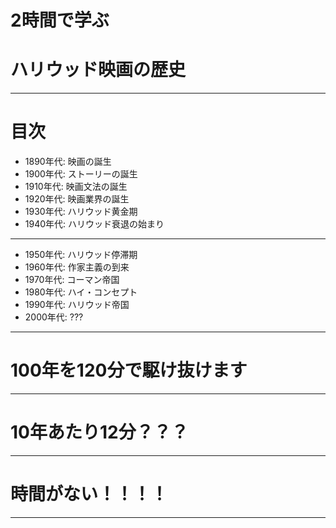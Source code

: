 <!-- $theme: gaia -->
<!-- page_number: true -->

# 2時間で学ぶ
# ハリウッド映画の歴史

---

# 目次
- 1890年代: 映画の誕生
- 1900年代: ストーリーの誕生
- 1910年代: 映画文法の誕生
- 1920年代: 映画業界の誕生
- 1930年代: ハリウッド黄金期
- 1940年代: ハリウッド衰退の始まり

---

- 1950年代: ハリウッド停滞期
- 1960年代: 作家主義の到来
- 1970年代: コーマン帝国
- 1980年代: ハイ・コンセプト
- 1990年代: ハリウッド帝国
- 2000年代: ???

---

# 100年を120分で駆け抜けます

---

# 10年あたり12分？？？

---

# 時間がない！！！！

---
